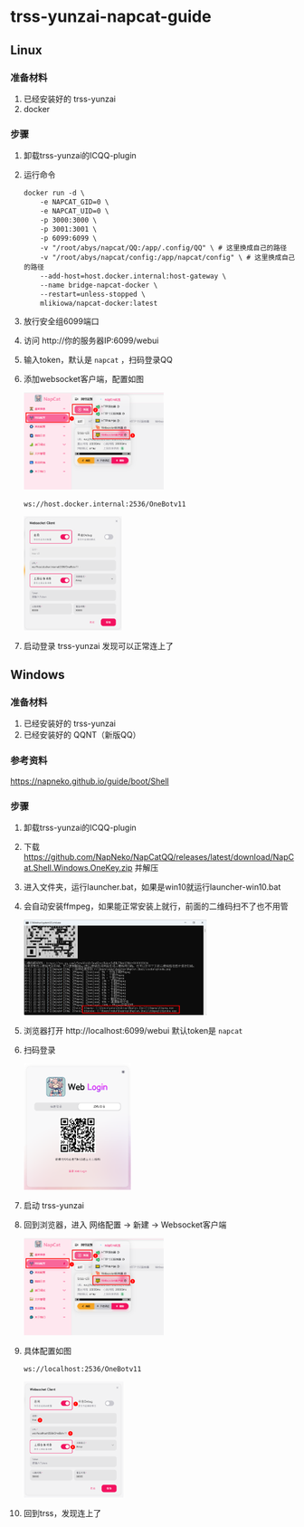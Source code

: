 # trss-yunzai-napcat-guide

## Linux

### 准备材料

1. 已经安装好的 trss-yunzai
2. docker

### 步骤

1. 卸载trss-yunzai的ICQQ-plugin

2. 运行命令

   ```shell
   docker run -d \
       -e NAPCAT_GID=0 \
       -e NAPCAT_UID=0 \
       -p 3000:3000 \
       -p 3001:3001 \
       -p 6099:6099 \
       -v "/root/abys/napcat/QQ:/app/.config/QQ" \ # 这里换成自己的路径
       -v "/root/abys/napcat/config:/app/napcat/config" \ # 这里换成自己的路径
       --add-host=host.docker.internal:host-gateway \
       --name bridge-napcat-docker \
       --restart=unless-stopped \
       mlikiowa/napcat-docker:latest
   ```

4. 放行安全组6099端口

5. 访问 http://你的服务器IP:6099/webui

6. 输入token，默认是 `napcat` ，扫码登录QQ

7. 添加websocket客户端，配置如图

   <img src="https://raw.githubusercontent.com/bling-yshs/ys-image-host/main/img/202505112300547.png" alt="image-20250511230042493" style="zoom:33%;" />

   ```shell
   ws://host.docker.internal:2536/OneBotv11
   ```

   <img src="https://raw.githubusercontent.com/bling-yshs/ys-image-host/main/img/202505101908875.png" alt="image-20250510190826779" style="zoom:33%;" />

8. 启动登录 trss-yunzai 发现可以正常连上了

## Windows

### 准备材料

1. 已经安装好的 trss-yunzai
2. 已经安装好的 QQNT（新版QQ）

### 参考资料

https://napneko.github.io/guide/boot/Shell

### 步骤

1. 卸载trss-yunzai的ICQQ-plugin

2. 下载 https://github.com/NapNeko/NapCatQQ/releases/latest/download/NapCat.Shell.Windows.OneKey.zip 并解压

3. 进入文件夹，运行launcher.bat，如果是win10就运行launcher-win10.bat

4. 会自动安装ffmpeg，如果能正常安装上就行，前面的二维码扫不了也不用管

   <img src="https://raw.githubusercontent.com/bling-yshs/ys-image-host/main/img/202505112243760.png" alt="image-20250511224351665" style="zoom:33%;" />

5. 浏览器打开 http://localhost:6099/webui 默认token是 `napcat`

6. 扫码登录

   <img src="https://raw.githubusercontent.com/bling-yshs/ys-image-host/main/img/202505112245391.png" alt="image-20250511224517335" style="zoom:33%;" />

7. 启动 trss-yunzai

8. 回到浏览器，进入 网络配置 -> 新建 -> Websocket客户端

   <img src="https://raw.githubusercontent.com/bling-yshs/ys-image-host/main/img/202505112300547.png" alt="image-20250511230042493" style="zoom:33%;" />

9. 具体配置如图

   ```shell
   ws://localhost:2536/OneBotv11
   ```

   <img src="https://raw.githubusercontent.com/bling-yshs/ys-image-host/main/img/202505112247083.png" alt="image-20250511224724028" style="zoom:33%;" />

10. 回到trss，发现连上了